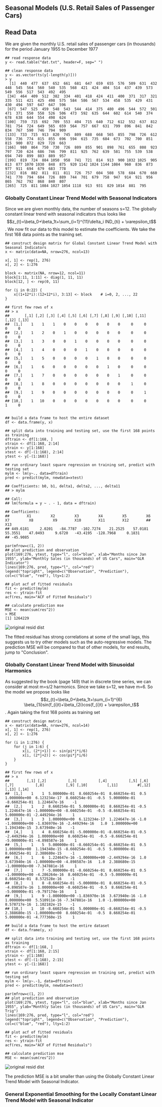 ## Seasonal Models (U.S. Retail Sales of Passenger Cars)

## Read Data
We are given the monthly U.S. retail sales of passenger cars (in thousands) for the period January 1955 to December 1977
```
## read response data
y <- read.table("dat.txt", header=F, sep=" ")

## clean response data 
y <- as.vector(ts(y[-length(y)]))
> y
  [1]  440  477  637  652  661  681  647  659  655  576  509  631  432  448  545  564  560  540  535  568  421  424  404  514  437  439  573  549  556  517  543  492  495
 [34]  464  409  512  382  334  401  418  424  411  400  371  317  321  335  511  421  425  498  575  584  586  567  534  458  535  429  431  430  494  597  647  647  596
 [67]  547  525  459  548  543  544  414  375  480  496  544  572  501  471  371  550  558  526  506  473  592  635  644  602  614  540  374  678  638  644  554  498  624
[100]  759  715  692  709  553  404  715  640  712  612  552  637  812  781  754  724  649  565  659  564  757  667  631  799  896  841  842  834  767  590  746  794  909
[133]  733  715  913  820  745  809  688  668  565  855  798  726  612  558  736  774  815  855  696  594  615  735  684  673  702  700  851  815  900  872  829  728  663
[166]  980  864  750  730  726  809  855  901  898  761  655  808  923  797  720  624  686  746  799  811  925  762  639  581  755  539  538  694  749  899  883  889  957
[199]  819  724  884 1050  958  741  721  814  913  900 1032 1025  905  813  877 1070 1030  848  875  920 1142 1024 1144 1084  960  836  873  977  911  694  679  683  778
[232]  816  882  811  811  811  726  757  604  508  578  684  670  660  741  770  794  684  726  889  744  701  679  758  947  914  921  956  865  762  792  868  840  807
[265]  725  811 1084 1027 1054 1118  913  931  829 1014  881  795
```

### Globally Constant Linear Trend Model with Seasonal Indicators
Since we are given monthly data, the number of seasons s=12. The globally constant linear trend with seasonal indicators thus looks like
 $$z_{t}=\beta_0+\beta_1t+\sum_{i=1}^{11}\delta_i IND_{ti} + \varepsilon_t$$. We now fit our data to this model to estimate the coefficients. We take the first 168 data points as the training set.

```
## construct design matrix for Global Constant Linear Trend Model with Seasonal Indicators 
x <- matrix(data=NA, nrow=276, ncol=13)

x[, 1] <- rep(1, 276)
x[, 2] <- 1:276

block <- matrix(NA, nrow=12, ncol=11)
block[1:11, 1:11] <- diag(1, 11, 11)		
block[12, ] <- rep(0, 11)

for (i in 0:22) {
	x[(1+12*i):(12+12*i), 3:13] <- block 	# i=0, 2, ..., 22
}

## first few rows of x
## > x
##       [,1] [,2] [,3] [,4] [,5] [,6] [,7] [,8] [,9] [,10] [,11] [,12] [,13]
##  [1,]    1    1    1    0    0    0    0    0    0     0     0     0     0
##  [2,]    1    2    0    1    0    0    0    0    0     0     0     0     0
##  [3,]    1    3    0    0    1    0    0    0    0     0     0     0     0
##  [4,]    1    4    0    0    0    1    0    0    0     0     0     0     0
##  [5,]    1    5    0    0    0    0    1    0    0     0     0     0     0
##  [6,]    1    6    0    0    0    0    0    1    0     0     0     0     0
##  [7,]    1    7    0    0    0    0    0    0    1     0     0     0     0
##  [8,]    1    8    0    0    0    0    0    0    0     1     0     0     0
##  [9,]    1    9    0    0    0    0    0    0    0     0     1     0     0
## [10,]    1   10    0    0    0    0    0    0    0     0     0     1     0


## build a data frame to host the entire dataset
df <- data.frame(y, x)

## split data into training and testing set, use the first 168 points as training
dftrain <- df[1:168, ]
xtrain <- df[1:168, 2:14]
ytrain <- y[1:168]
xtest <- df[-(1:168), 2:14]
ytest <- y[-(1:168)]

## run ordinary least square regression on training set, predict with testing set
mylm <- lm(y~., data=dftrain)
pred <- predict(mylm, newdata=xtest)

## Coefficients: b0, b1, delta1, delta2, ..., delta11
## > mylm

## Call:
## lm(formula = y ~ . - 1, data = dftrain)

## Coefficients:
##        X1         X2         X3         X4         X5         X6         X7         X8         X9        X10        X11        X12        ## X13  
## 449.6181     2.0201   -84.7787  -102.7274    21.2525    57.0181    55.3551    47.0493     9.6720   -43.4195  -128.7968     0.1831   
## -45.9085  

par(mfrow=c(1, 2))
## plot prediction and observation
plot(169:276, ytest, type="l", col="blue", xlab="Months since Jan 1955", ylab="Monthly Sales (in thousands) of US Cars", main="GLR Indicator")
lines(169:276, pred, type="l", col="red")
legend("topright", legend=c("Observation", "Prediction"), col=c("blue", "red"), lty=1:2)

## plot acf of fitted residuals 
fit <- predict(mylm)
res <- ytrain-fit
acf(res, main="ACF of Fitted Residuals")

## calculate prediction mse
MSE <- mean(sum(res^2))
> MSE
[1] 1264229
```
![original resid dist](https://github.com/xinyix/Seasonal-Models/blob/master/GLR_indicator.png?raw=true)

The fitted residual has strong correlations at some of the small lags, this suggests us to try other models such as the auto-regressive models. The prediction MSE will be compared to that of other models, for end results, jump to "Conclusion".

### Globally Constant Linear Trend Model with Sinusoidal Harmonics
As suggested by the book (page 149) that in discrete time series, we can consider at most m=s/2 harmonics. Since we take s=12, we have m=6. So the model we propose looks like $$z_{t}=\beta_0+\beta_1t+\sum_{i=1}^{6} \beta_{1i}sin(f_{i}t)+\beta_{2i}cos(f_{i}t) + \varepsilon_t$$. Again taking the first 168 points as training set
```
## construct design matrix
x <- matrix(data=NA, nrow=276, ncol=14)
x[, 1] <- rep(1, 276)
x[, 2] <- 1:276

for (i in 1:276) {
	for (j in 1:6) {
		x[i, (2*j+1)] <- sin(pi*j*i/6)
		x[i, (2*j+2)] <- cos(pi*j*i/6)
	}
}

## first few rows of x
## > x
##        [,1] [,2]          [,3]          [,4]          [,5] [,6]          [,7]          [,8]          [,9] [,10]         [,11]         #[,12]         [,13] [,14]
##  [1,]    1    1  5.000000e-01  8.660254e-01  8.660254e-01  0.5  1.000000e+00  6.123234e-17  8.660254e-01  -0.5  5.000000e-01 -8.660254e-01  1.224647e-16    -1
##  [2,]    1    2  8.660254e-01  5.000000e-01  8.660254e-01 -0.5  1.224647e-16 -1.000000e+00 -8.660254e-01  -0.5 -8.660254e-01  5.000000e-01 -2.449294e-16     1
##  [3,]    1    3  1.000000e+00  6.123234e-17  1.224647e-16 -1.0 -1.000000e+00 -1.836970e-16 -2.449294e-16   1.0  1.000000e+00  1.194340e-15  3.673940e-16    -1
##  [4,]    1    4  8.660254e-01 -5.000000e-01 -8.660254e-01 -0.5 -2.449294e-16  1.000000e+00  8.660254e-01  -0.5 -8.660254e-01 -5.000000e-01 -4.898587e-16     1
##  [5,]    1    5  5.000000e-01 -8.660254e-01 -8.660254e-01  0.5  1.000000e+00  1.194340e-15 -8.660254e-01  -0.5  5.000000e-01  8.660254e-01  2.388680e-15    -1
##  [6,]    1    6  1.224647e-16 -1.000000e+00 -2.449294e-16  1.0  3.673940e-16 -1.000000e+00 -4.898587e-16   1.0  2.388680e-15 -1.000000e+00 -7.347881e-16     1
##  [7,]    1    7 -5.000000e-01 -8.660254e-01  8.660254e-01  0.5 -1.000000e+00 -4.286264e-16  8.660254e-01  -0.5 -5.000000e-01  8.660254e-01  8.572528e-16    -1
##  [8,]    1    8 -8.660254e-01 -5.000000e-01  8.660254e-01 -0.5 -4.898587e-16  1.000000e+00 -8.660254e-01  -0.5  8.660254e-01 -5.000000e-01 -9.797174e-16     1
##  [9,]    1    9 -1.000000e+00 -1.836970e-16  3.673940e-16 -1.0  1.000000e+00  5.510911e-16 -7.347881e-16   1.0 -1.000000e+00  8.578717e-16  1.102182e-15    -1
## [10,]    1   10 -8.660254e-01  5.000000e-01 -8.660254e-01 -0.5  2.388680e-15 -1.000000e+00  8.660254e-01  -0.5  8.660254e-01  5.000000e-01 -4.777360e-15     1
 
## build a data frame to host the entire dataset
df <- data.frame(y, x)

## split data into training and testing set, use the first 168 points as training
dftrain <- df[1:168, ]
xtrain <- df[1:168, 2:15]
ytrain <- y[1:168]
xtest <- df[-(1:168), 2:15]
ytest <- y[-(1:168)]

## run ordinary least square regression on training set, predict with testing set
mylm <- lm(y~.-1, data=dftrain)
pred <- predict(mylm, newdata=xtest)

par(mfrow=c(1, 2))
## plot prediction and observation
plot(169:276, ytest, type="l", col="blue", xlab="Months since Jan 1955", ylab="Monthly Sales (in thousands) of US Cars", main="GLR Trig")
lines(169:276, pred, type="l", col="red")
legend("topright", legend=c("Observation", "Prediction"), col=c("blue", "red"), lty=1:2)

## plot acf of fitted residuals
fit <- predict(mylm)
res <- ytrain-fit
acf(res, main="ACF of Fitted Residuals")

## calculate prediction mse
MSE <- mean(sum(res^2))
```
![original resid dist](https://github.com/xinyix/Seasonal-Models/blob/master/GLR_trig.png?raw=true)

The prediction MSE is a bit smaller than using the Globally Constant Linear Trend Model with Seasonal Indicator.

### General Exponential Smoothing for the Locally Constant Linear Trend Model with Seasonal Indicator



















<script type="text/javascript" async
  src="//cdn.mathjax.org/mathjax/latest/MathJax.js?config=TeX-MML-AM_CHTML">
</script>
